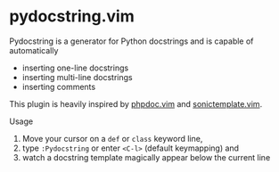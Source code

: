pydocstring.vim
===============

Pydocstring is a generator for Python docstrings and is capable of automatically

 * inserting one-line docstrings
 * inserting multi-line docstrings
 * inserting comments

This plugin is heavily inspired by [phpdoc.vim](http://www.vim.org/scripts/script.php?script_id=1355) and [sonictemplate.vim](https://github.com/mattn/sonictemplate-vim).

Usage

  1. Move your cursor on a `def` or `class` keyword line,
  1. type `:Pydocstring` or enter `<C-l>` (default keymapping) and
  1. watch a docstring template magically appear below the current line
